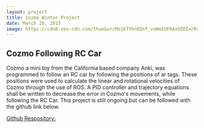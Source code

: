 ```yaml
---
layout: project
title: Cozmo Winter Project
date: March 20, 2017
image: https://cdn0.vox-cdn.com/thumbor/Mo1kTYhnEQnf_vsWm1UFRAxUZOI=/0x600/cdn0.vox-cdn.com/uploads/chorus_asset/file/6770225/anki-cozmo-stock-vpavic-12.0.jpg
---
```


## Cozmo Following RC Car 

Cozmo a mini toy from the California based company Anki, was programmed to follow an RC car by following the positions of ar tags. These positions were used to calculate the linear and rotational velocities of Cozmo through the use of ROS. A PID controller and trajectory equations shall be written to decrease the error in Cozmo's movements, while following the RC Car. This project is still ongoing but can be followed with the github link below.

[Github Respository:](https://github.com/briannaodom/cozmo_winter_project)



